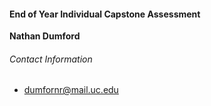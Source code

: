 #### End of Year Individual Capstone Assessment
**Nathan Dumford**

###### Contact Information
* dumfornr@mail.uc.edu